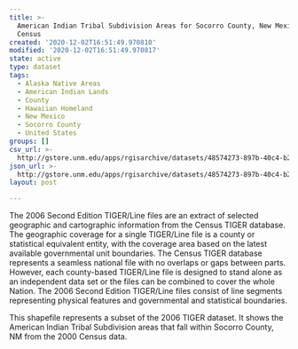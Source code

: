 ```yaml
---
title: >-
  American Indian Tribal Subdivision Areas for Socorro County, New Mexico, 2000
  Census
created: '2020-12-02T16:51:49.970810'
modified: '2020-12-02T16:51:49.970817'
state: active
type: dataset
tags:
  - Alaska Native Areas
  - American Indian Lands
  - County
  - Hawaiian Homeland
  - New Mexico
  - Socorro County
  - United States
groups: []
csv_url: >-
  http://gstore.unm.edu/apps/rgisarchive/datasets/48574273-897b-40c4-b261-bc8b48a3db5c/tgr2006se_soco_aits00.derived.csv
json_url: >-
  http://gstore.unm.edu/apps/rgisarchive/datasets/48574273-897b-40c4-b261-bc8b48a3db5c/tgr2006se_soco_aits00.derived.json
layout: post

---
```

The 2006 Second Edition  TIGER/Line files are an extract of selected geographic and cartographic information from the Census TIGER database.  The geographic coverage for a single TIGER/Line file is a county or statistical equivalent entity, with the coverage area based on the latest available governmental unit boundaries.  The Census TIGER database represents a seamless national file with no overlaps or gaps between parts.  However, each county-based TIGER/Line file is designed to stand alone as an independent data set or the files can be combined to cover the whole Nation.  The 2006 Second Edition  TIGER/Line files consist of line segments representing physical features and governmental and statistical boundaries.  

This shapefile represents a subset of the 2006 TIGER dataset. It shows the American Indian Tribal Subdivision areas that fall within Socorro County, NM from the 2000 Census data.
